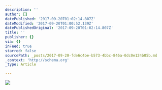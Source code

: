 ```yaml
---
description: ''
author: []
datePublished: '2017-09-20T01:02:14.807Z'
dateModified: '2017-09-20T01:00:52.139Z'
datePublishedOriginal: '2017-09-20T01:02:14.807Z'
title: ''
publisher: {}
via: {}
inFeed: true
starred: false
sourcePath: _posts/2017-09-20-fde6c4be-b573-4bbc-846a-0dc0e124b05b.md
_context: 'http://schema.org'
_type: Article

---
```

![](https://the-grid-user-content.s3-us-west-2.amazonaws.com/3c2fea0b-6c58-4d0b-a869-a5ebceeea65d.jpg)
